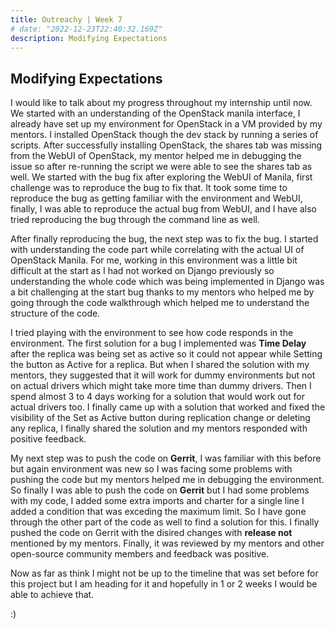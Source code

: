 ```yaml
---
title: Outreachy | Week 7
# date: "2022-12-23T22:40:32.169Z"  
description: Modifying Expectations
---
```

## Modifying Expectations
 I would like to talk about my progress throughout my internship until now. We started with an understanding of the OpenStack manila interface, I already have set up my environment for OpenStack in a VM provided by my mentors. I installed OpenStack though 
 the dev stack by running a series of scripts. After successfully installing OpenStack, the shares tab was missing from the WebUI of OpenStack, my mentor helped me in debugging the issue so after re-running the script we were able to see the shares tab as
 well. We started with the bug fix after exploring the WebUI of Manila, first challenge was to reproduce the bug to fix that. It took some time to reproduce the bug as getting familiar with the environment and WebUI, finally, I
 was able to reproduce the actual bug from WebUI, and I have also tried reproducing the bug through the command line as well.

 After finally reproducing the bug, the next step was to fix the bug.
 I started with understanding the code part while correlating with the actual UI of OpenStack Manila. For me, working in this environment was a little bit difficult at the start as I had not worked on Django previously so understanding the whole code 
 which was being implemented in Django was a bit challenging at the start bug thanks to my mentors who helped me by going through
 the code walkthrough which helped me to understand the structure of the code.

 I tried playing with the environment to see how code responds in the environment.
 The first solution for a bug I implemented was **Time Delay** after the replica was being set as active so it could not appear 
 while Setting the button as Active for a replica. But when I shared the solution with my mentors, they suggested that it will
 work for dummy environments but not on actual drivers which might take more time than dummy drivers.
 Then I spend almost 3 to 4 days working for a solution that would work out for actual drivers too.
 I finally came up with a solution that worked and fixed the visibility of the Set as Active button during replication change or deleting any replica, I finally shared the solution and my mentors responded with positive feedback.

 My next step was to push the code on **Gerrit**, I was familiar with this before but again environment was new so I was facing some problems with pushing the code but my mentors helped me in debugging the environment. So finally I was able to push the code on **Gerrit** but I had some problems with my code, I added some extra imports and charter for a single line I added a condition that was exceding the maximum limit. So I have gone through the other part of the code as well to find a solution for this.
 I finally pushed the code on Gerrit with the disired changes with **release not** mentioned by my mentors. Finally, it was reviewed
 by my mentors and other open-source community members and feedback was positive.

 Now as far as think I might not be up to the timeline that was set before for this project but I am heading for it and hopefully 
 in 1 or 2 weeks I would be able to achieve that.

 :)
